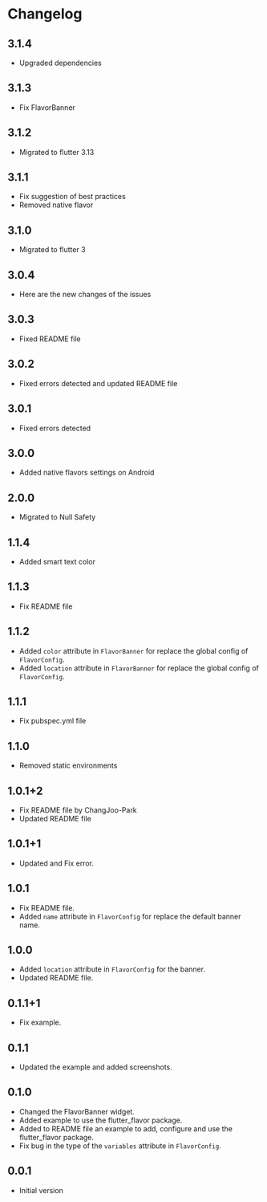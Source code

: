 # Changelog

## 3.1.4

- Upgraded dependencies

## 3.1.3

- Fix FlavorBanner

## 3.1.2

- Migrated to flutter 3.13

## 3.1.1

- Fix suggestion of best practices
- Removed native flavor

## 3.1.0

- Migrated to flutter 3

## 3.0.4

- Here are the new changes of the issues

## 3.0.3

- Fixed README file

## 3.0.2

- Fixed errors detected and updated README file

## 3.0.1

- Fixed errors detected

## 3.0.0

- Added native flavors settings on Android

## 2.0.0

- Migrated to Null Safety

## 1.1.4

- Added smart text color

## 1.1.3

- Fix README file

## 1.1.2

- Added `color` attribute in `FlavorBanner` for replace the global config of `FlavorConfig`.
- Added `location` attribute in `FlavorBanner` for replace the global config of `FlavorConfig`.

## 1.1.1

- Fix pubspec.yml file

## 1.1.0

- Removed static environments

## 1.0.1+2

- Fix README file by ChangJoo-Park
- Updated README file

## 1.0.1+1

- Updated and Fix error.

## 1.0.1

- Fix README file.
- Added `name` attribute in `FlavorConfig` for replace the default banner name.

## 1.0.0

- Added `location` attribute in `FlavorConfig` for the banner.
- Updated README file.

## 0.1.1+1

- Fix example.

## 0.1.1

- Updated the example and added screenshots.

## 0.1.0

- Changed the FlavorBanner widget.
- Added example to use the flutter_flavor package.
- Added to README file an example to add, configure and use the flutter_flavor package.
- Fix bug in the type of the `variables` attribute in `FlavorConfig`.

## 0.0.1

- Initial version
